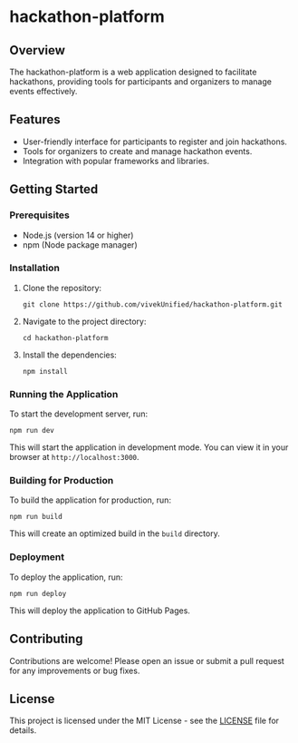 # hackathon-platform

## Overview
The hackathon-platform is a web application designed to facilitate hackathons, providing tools for participants and organizers to manage events effectively.

## Features
- User-friendly interface for participants to register and join hackathons.
- Tools for organizers to create and manage hackathon events.
- Integration with popular frameworks and libraries.

## Getting Started

### Prerequisites
- Node.js (version 14 or higher)
- npm (Node package manager)

### Installation
1. Clone the repository:
   ```
   git clone https://github.com/vivekUnified/hackathon-platform.git
   ```
2. Navigate to the project directory:
   ```
   cd hackathon-platform
   ```
3. Install the dependencies:
   ```
   npm install
   ```

### Running the Application
To start the development server, run:
```
npm run dev
```
This will start the application in development mode. You can view it in your browser at `http://localhost:3000`.

### Building for Production
To build the application for production, run:
```
npm run build
```
This will create an optimized build in the `build` directory.

### Deployment
To deploy the application, run:
```
npm run deploy
```
This will deploy the application to GitHub Pages.

## Contributing
Contributions are welcome! Please open an issue or submit a pull request for any improvements or bug fixes.

## License
This project is licensed under the MIT License - see the [LICENSE](LICENSE) file for details.